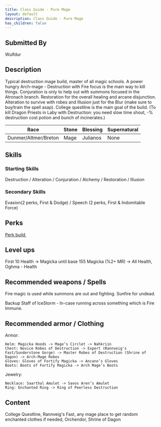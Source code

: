 ```yaml
---
title: Class Guide - Pure Mage
layout: default
description: Class Guide - Pure Mage
has_children: false
---
```



## Submitted By

Wulfdur

## Description

Typical destruction mage build, master of all magic schools. A power hungry Arch-mage - Destruction with Fire focus is the main way to kill things. Conjuration is only to help out with summons focused in the Atronach branch. Restoration for the overall healing and arcane disjunction. Alteration to survive with robes and Illusion just for the Blur (make sure to buy/train the spell asap). College questline is the main goal of the build. (To kill Dragon Priests in Laby with Destruction: you need slow time shout, -% destruction cost potion and bunch of incinerates.)

Race | Stone | Blessing | Supernatural
|--|--|--|--|
Dunmer/Altmer/Breton | Mage | Julianos | None

## Skills

### Starting Skills

Destruction / Alteration / Conjuration / Alchemy / Restoration / Illusion

### Secondary Skills

Evasion(2 perks, First & Dodge) / Speech (2 perks, First & Indomitable Force)

## Perks

<a href="https://banananaut.github.io/NannerPlanner/?p=1&b=AgEAAAEwJAsAZGQFZGQFMgVkBQUPBWQFCjIFEAIGB-v_v_AHwAv4BeAGAACCAAAAAAAAD0KAAAAFAAAA" target="_blank" rel="noopener noreferrer">Perk build <svg viewBox="0 0 24 24" aria-labelledby="svg-external-link-title" width="1em" height="1em"><use xlink:href="#svg-external-link"></use></svg></a>

## Level ups

First 10 Health -> Magicka until base 155 Magicka  (%2+ MR) -> All Health, Oghma - Health

## Recommended weapons / Spells

Fire magic is used while summons are out and fighting. Sunfire for undead.

Backup Staff of IceStorm - In-case running across something which is Fire Immune.

## Recommended armor / Clothing

Armor:

	Helm: Magicka Hoods -> Mage’s Circlet -> Nahkriin
	Chest: Novice Robes of Destruction -> Expert (Rannveig's Fast/Sunderstone Gorge) -> Master Robes of Destruction (Shrine of Dagon) -> Arch-Mage Robes
	Gloves: Gloves of Fortify Magicka -> Ancano’s Gloves
	Boots: Boots of Fortify Magicka -> Arch Mage’s Boots
	
Jewelry:

	Necklace: Saarthal Amulet -> Savos Aren’s Amulet 
	Ring: Enchanted Ring -> Ring of Peerless Destruction 
	

## Content 

College Questline, Rannveig's Fast, any mage place to get random enchanted clothes if needed, Orchendor, Shrine of Dagon